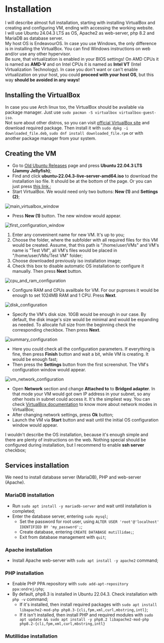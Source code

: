 # Installation

I will describe almost full installation, starting with installing VirtualBox and creating and configuring VM, ending with accessing the working website.<br>
I will use Ubuntu 24.04.3 LTS as OS, Apache2 as web-server, php 8.2 and MariaDB as database server.<br>
My host OS is EndeavourOS. In case you use Windows, the only difference is in installing the VirtualBox. You can find Windows instructions on web and/or use any other hypervisor.<br>
Be sure, that virtualization is enabled in your BIOS settings! On AMD CPUs it is named as **AMD-V** and on Intel CPUs it is named as **Intel VT** (Intel Virtualization Technology). In case you don't want or can't enable virtualization on your host, you could **proceed with your host OS**, but this way **should be avoided in any ways!**

## Installing the VirtualBox

In case you use Arch linux too, the VirtualBox should be available via package manager. Just use `sudo pacman -S virtualbox virtualbox-guest-iso`.<br>
Not sure about other distros, so you can visit [official VirtualBox site](https://www.virtualbox.org/wiki/Linux_Downloads) and download required package. Then install it with `sudo dpkg -i downloaded_file.deb`, `sudo dnf install downloaded_file.rpm` or with another package manager from your system.

## Creating the VM

- Go to [Old Ubuntu Releases](https://old-releases.ubuntu.com/releases/) page and press **Ubuntu 22.04.3 LTS (Jammy Jellyfish)**;
- Find and click **ubuntu-22.04.3-live-server-amd64.iso** to download the installation iso file. It should be at the bottom of the page. Or you can just press [this link.](https://old-releases.ubuntu.com/releases/jammy/ubuntu-22.04.3-live-server-amd64.iso);
- Start VirtualBox. We would need only two buttons: **New (1)** and **Settings (2)**;

![main_virtualbox_window](.github/installation_screenshots/virtualbox_main.png)

- Press **New (1)** button. The new window would appear.

![first_configuration_window](.github/installation_screenshots/virtualbox_new_1.png)

1. Enter any conveninent name for new VM. It's up to you;
2. Choose the folder, where the subfolder with all required files for this VM would be created. Assume, that this path is "/home/user/VMs" and VM's name is "Test VM", all VM's files would be placed in "/home/user/VMs/Test VM" folder;
3. Choose downloaded previously iso installation image;
4. Check this box to disable automatic OS installation to configure it manually. Then press **Next** button.

![cpu_and_ram_configuration](.github/installation_screenshots/virtualbox_new_2.png)

- Configure RAM and CPUs availbale for VM. For our puproses it would be enough to set 1024MB RAM and 1 CPU. Press **Next**.

![disk_configuration](.github/installation_screenshots/virtualbox_new_3.png)

- Specify the VM's disk size. 10GB would be enough in our case. By default, the disk image's size would be minimal and would be expanding as needed. To allocate full size from the beginning check the corresponding checkbox. Then press **Next**.

![summary_configuration](.github/installation_screenshots/virtualbox_new_4.png)

- Here you could check all the configuration parameters. If everything is fine, then press **Finish** button and wait a bit, while VM is creating. It would be enough fast;
- Then press the **Settings** button from the first screenshot. The VM's configuration window would appear.

![vm_network_configuration](.github/installation_screenshots/network_settings.png)

- Open **Network** section and change **Attached to** to **Bridged adapter**. In that mode your VM would got own IP address in your subnet, so any other hosts in subnet could access it. It's the simpliest way. You can check [VirtualBox documentation](https://www.virtualbox.org/manual/ch06.html) to know more about network modes in VirtualBox;
- After changing network settings, press **Ok** button;
- Launch the VM via **Start** button and wait until the initial OS configuration window would appear.

I wouldn't describe the OS installation, because it's enough simple and there are plenty of instructions on the web. Nothing special should be configured during installation, but I recommend to enable **ssh server** checkbox;

## Services installation

We need to install database server (MariaDB), PHP and web-server (Apache).

### MariaDB installation

- Run `sudo apt install -y mariadb-server` and wait until installation is completed;
- Enter the database server, entering `sudo mysql`;
	- Set the password for root user, using `ALTER USER 'root'@'localhost' IDENTIFIED BY 'my_password';`;
	- Create database, entering `CREATE DATABASE mutillidae;`;
	- Exit from database management with `quit`;

### Apache installation

- Install Apache web-server with `sudo apt install -y apache2` command;

### PHP installation

- Enable PHP PPA repository with `sudo add-apt-repository ppa:ondrej/php`;
- By default, php8.3 is installed in Ubuntu 22.04.3. Check installation with `php -v` command;
	- If it's installed, then install required packages with `sudo apt install libapache2-mod-php php8.3-{cli,fpm,xml,curl,mbstring,intl}`;
	- If it isn't installed, then install PHP and required modules with `sudo apt update && sudo apt install -y php8.2 libapache2-mod-php php8.2-{cli,fpm,xml,curl,mbstring,intl}`

### Mutillidae installation

